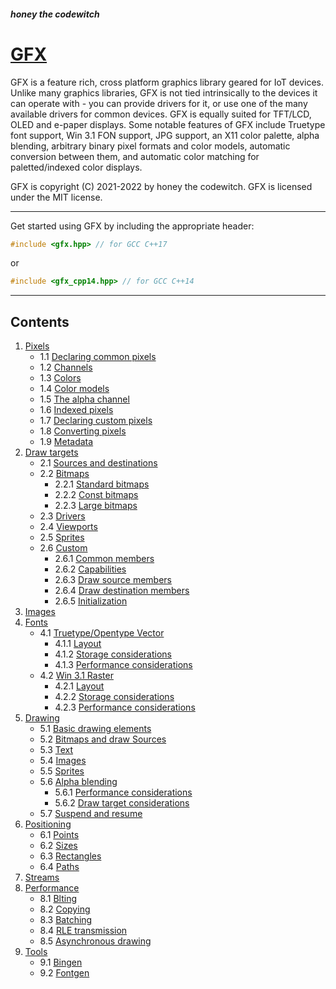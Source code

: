 ##### honey the codewitch
# [GFX](https://honeythecodewitch.com/gfx)


GFX is a feature rich, cross platform graphics library geared for IoT devices. Unlike many graphics libraries, GFX is not tied intrinsically to the devices it can operate with - you can provide drivers for it, or use one of the many available drivers for common devices. GFX is equally suited for TFT/LCD, OLED and e-paper displays. Some notable features of GFX include Truetype font support, Win 3.1 FON support, JPG support, an X11 color palette, alpha blending, arbitrary binary pixel formats and color models, automatic conversion between them, and automatic color matching for paletted/indexed color displays.

GFX is copyright (C) 2021-2022 by honey the codewitch. GFX is licensed under the MIT license.

---
Get started using GFX by including the appropriate header:
```cpp
#include <gfx.hpp> // for GCC C++17
```
or
```cpp
#include <gfx_cpp14.hpp> // for GCC C++14
```

___

## Contents

1. [Pixels](./pixels.md)
    - 1.1 [Declaring common pixels](./pixels.md#1.1)
    - 1.2 [Channels](./pixels.md#1.2)
    - 1.3 [Colors](./pixels.md#1.3)
    - 1.4 [Color models](./pixels.md#1.4)
    - 1.5 [The alpha channel](./pixels.md#1.5)
    - 1.6 [Indexed pixels](./pixels.md#1.6)
    - 1.7 [Declaring custom pixels](./pixels.md#1.7)
    - 1.8 [Converting pixels](./pixels.md#1.8)
    - 1.9 [Metadata](./pixels.md#1.9)
2. [Draw targets](./draw_targets.md)
    - 2.1 [Sources and destinations](./draw_targets.md#2.1)
    - 2.2 [Bitmaps](./draw_targets.md#2.2)
         - 2.2.1 [Standard bitmaps](./draw_targets.md#2.2.1)
         - 2.2.2 [Const bitmaps](./draw_targets.md#2.2.2)
         - 2.2.3 [Large bitmaps](./draw_targets.md#2.2.3)
    - 2.3 [Drivers](./draw_targets.md#2.3)
    - 2.4 [Viewports](./draw_targets.md#2.4)
    - 2.5 [Sprites](./draw_targets.md#2.5)
    - 2.6 [Custom](./draw_targets.md#2.6)
        - 2.6.1 [Common members](./draw_targets.md#2.6.1)
        - 2.6.2 [Capabilities](.draw_targets.md#2.6.2)
        - 2.6.3 [Draw source members](./draw_targets.md#2.6.3)
        - 2.6.4 [Draw destination members](./draw_targets.md#2.6.4)
        - 2.6.5 [Initialization](./draw_targets.md#2.6.5)
3. [Images](./images.md)
4. [Fonts](./fonts.md)
    - 4.1 [Truetype/Opentype Vector](./fonts.md#4.1)
      - 4.1.1 [Layout](./fonts.md#4.1.1)
      - 4.1.2 [Storage considerations](./fonts.md#4.1.2)
      - 4.1.3 [Performance considerations](./fonts.md#4.1.3)
    - 4.2 [Win 3.1 Raster](./fonts.md#4.2)
      - 4.2.1 [Layout](./fonts.md#4.2.1)
      - 4.2.2 [Storage considerations](./fonts.md#4.2.2)
      - 4.2.3 [Performance considerations](./fonts.md#4.2.3)
5. [Drawing](./drawing.md)
    - 5.1 [Basic drawing elements](./drawing.md#5.1)
    - 5.2 [Bitmaps and draw Sources](./drawing.md#5.2)
    - 5.3 [Text](./drawing.md#5.3)
    - 5.4 [Images](./drawing.md#5.4)
    - 5.5 [Sprites](./drawing.md#5.5)
    - 5.6 [Alpha blending](./drawing.md#5.6)
      - 5.6.1 [Performance considerations](./drawing.md#5.6.1)
      - 5.6.2 [Draw target considerations](./drawing.md#5.6.2)
    - 5.7 [Suspend and resume](./drawing.md#5.7)
6. [Positioning](./positioning.md)
    - 6.1 [Points](./positioning.md#6.1)
    - 6.2 [Sizes](./positioning.md#6.2)
    - 6.3 [Rectangles](./positioning.md#6.3)
    - 6.4 [Paths](./positioning.md#6.4)
7. [Streams](./streams.md)
8. [Performance](./performance.md)
   - 8.1 [Blting](./performance.md#8.1)
   - 8.2 [Copying](./performance.md#8.2)
   - 8.3 [Batching](./performance.md#8.3)
   - 8.4 [RLE transmission](./performance.md#8.4)
   - 8.5 [Asynchronous drawing](./performance.md#8.5)
9. [Tools](./tools.md)
   - 9.1 [Bingen](./tools.md#9.1)
   - 9.2 [Fontgen](./tools.md#9.2)
